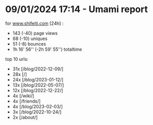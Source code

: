 # 09/01/2024 17:14 - Umami report
for www.shifeiti.com [24h] :

 - 143 (-40) page views
 - 68 (-10) uniques
 - 51 (-8) bounces
 - 1h 16' 56'' (-2h 59' 55'') totaltime


top 10 urls:
 - 31x [/blog/2022-12-09/]
 - 28x [/]
 - 24x [/blog/2023-01-12/]
 - 13x [/blog/2022-05-07/]
 - 12x [/blog/2022-12-22/]
 - 4x [/wiki/]
 - 4x [/friends/]
 - 4x [/blog/2023-02-03/]
 - 3x [/blog/2022-10-24/]
 - 2x [/about/]


